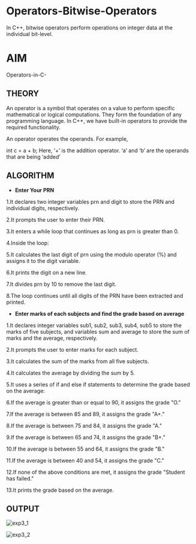 # Operators-Bitwise-Operators
In C++, bitwise operators perform operations on integer data at the individual bit-level.


# **AIM**

Operators-in-C-

## **THEORY**

An operator is a symbol that operates on a value to perform specific mathematical or logical computations. They form the foundation of any programming language. In C++, we have built-in operators to provide the required functionality.

An operator operates the operands. For example, 

int c = a + b;
Here, ‘+’ is the addition operator. ‘a’ and ‘b’ are the operands that are being ‘added’


## **ALGORITHM**

- **Enter Your PRN**

1.It declares two integer variables prn and digit to store the PRN and individual digits, respectively.

2.It prompts the user to enter their PRN.

3.It enters a while loop that continues as long as prn is greater than 0.

4.Inside the loop:

5.It calculates the last digit of prn using the modulo operator (%) and assigns it to the digit variable.

6.It prints the digit on a new line.

7.It divides prn by 10 to remove the last digit.

8.The loop continues until all digits of the PRN have been extracted and printed.

- **Enter marks of each subjects and find the grade based on average**

1.It declares integer variables sub1, sub2, sub3, sub4, sub5 to store the marks of five subjects, and variables sum and average to store the sum of marks and the average, respectively.

2.It prompts the user to enter marks for each subject.

3.It calculates the sum of the marks from all five subjects.

4.It calculates the average by dividing the sum by 5.

5.It uses a series of if and else if statements to determine the grade based on the average:

6.If the average is greater than or equal to 90, it assigns the grade "O."

7.If the average is between 85 and 89, it assigns the grade "A+."

8.If the average is between 75 and 84, it assigns the grade "A."

9.If the average is between 65 and 74, it assigns the grade "B+."

10.If the average is between 55 and 64, it assigns the grade "B."

11.If the average is between 40 and 54, it assigns the grade "C."

12.If none of the above conditions are met, it assigns the grade "Student has failed."

13.It prints the grade based on the average.



## **OUTPUT**

![exp3_1](https://github.com/Purvansha022609/Operators-in-C-/assets/139473344/95e2f5b7-8022-4902-87b6-652efd562962)


![exp3_2](https://github.com/Purvansha022609/Operators-in-C-/assets/139473344/62f7f191-6d96-40a2-8ef1-61966a2d547d)
